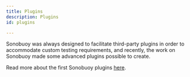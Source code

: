 ```yaml
---
title: Plugins
description: Plugins
id: plugins

---
```


Sonobuoy was always designed to facilitate third-party plugins in order to accommodate custom testing requirements, and recently, the work on Sonobuoy made some advanced plugins possible to create.

Read more about the first Sonobuoy plugins [here][1].

[1]: http://127.0.0.1:4000/cis-benchmark-plugin/
